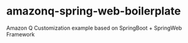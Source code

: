 # amazonq-spring-web-boilerplate
Amazon Q Customization example based on SpringBoot + SpringWeb Framework
